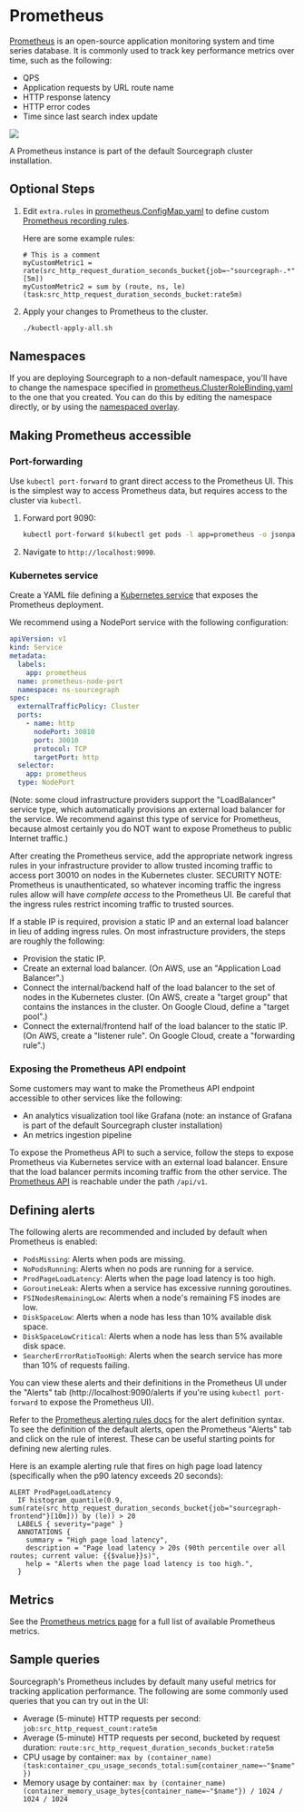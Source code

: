 # Prometheus

[Prometheus](https://prometheus.io/) is an open-source application monitoring system and time series database.
 It is commonly used to track key performance metrics over time, such as the following:

- QPS
- Application requests by URL route name
- HTTP response latency
- HTTP error codes
- Time since last search index update

<img src="../../docs/images/prometheus.png" />

A Prometheus instance is part of the default Sourcegraph cluster installation. 

## Optional Steps

1. Edit `extra.rules` in [prometheus.ConfigMap.yaml](prometheus.ConfigMap.yaml) to define custom [Prometheus recording rules](https://prometheus.io/docs/practices/rules/).

   Here are some example rules:

   ```
   # This is a comment
   myCustomMetric1 = rate(src_http_request_duration_seconds_bucket{job=~"sourcegraph-.*"}[5m])
   myCustomMetric2 = sum by (route, ns, le)(task:src_http_request_duration_seconds_bucket:rate5m)
   ```

1. Apply your changes to Prometheus to the cluster.

   ```bash
   ./kubectl-apply-all.sh
   ```

## Namespaces

If you are deploying Sourcegraph to a non-default namespace, you'll have to change the namespace specified in
[prometheus.ClusterRoleBinding.yaml](prometheus.ClusterRoleBinding.yaml) to the one that you created. You can do this by editing the namespace directly, or by using the [namespaced overlay](../../configure/../overlays/namespaced/README.md).

## Making Prometheus accessible

### Port-forwarding

Use `kubectl port-forward` to grant direct access to the Prometheus UI. This is the simplest way to
access Prometheus data, but requires access to the cluster via `kubectl`.

1.  Forward port 9090:
    ```bash
    kubectl port-forward $(kubectl get pods -l app=prometheus -o jsonpath="{.items[0].metadata.name}") 9090
    ```
1.  Navigate to `http://localhost:9090`.

### Kubernetes service

Create a YAML file defining
a
[Kubernetes service](https://kubernetes.io/docs/concepts/services-networking/service/#defining-a-service) that
exposes the Prometheus deployment.

We recommend using a NodePort service with the following configuration:

```yaml
apiVersion: v1
kind: Service
metadata:
  labels:
    app: prometheus
  name: prometheus-node-port
  namespace: ns-sourcegraph
spec:
  externalTrafficPolicy: Cluster
  ports:
    - name: http
      nodePort: 30010
      port: 30010
      protocol: TCP
      targetPort: http
  selector:
    app: prometheus
  type: NodePort
```

(Note: some cloud infrastructure providers support the "LoadBalancer" service type, which
automatically provisions an external load balancer for the service. We recommend against this type
of service for Prometheus, because almost certainly you do NOT want to expose Prometheus to public
Internet traffic.)

After creating the Prometheus service, add the appropriate network ingress rules in your
infrastructure provider to allow trusted incoming traffic to access port 30010 on nodes in the
Kubernetes cluster. SECURITY NOTE: Prometheus is unauthenticated, so whatever incoming traffic the
ingress rules allow will have _complete access_ to the Prometheus UI. Be careful that the ingress
rules restrict incoming traffic to trusted sources.

If a stable IP is required, provision a static IP and an external load balancer in lieu of adding
ingress rules. On most infrastructure providers, the steps are roughly the following:

- Provision the static IP.
- Create an external load balancer. (On AWS, use an "Application Load Balancer".)
- Connect the internal/backend half of the load balancer to the set of nodes in the Kubernetes
  cluster. (On AWS, create a "target group" that contains the instances in the cluster. On Google
  Cloud, define a "target pool".)
- Connect the external/frontend half of the load balancer to the static IP. (On AWS, create a
  "listener rule". On Google Cloud, create a "forwarding rule".)

### Exposing the Prometheus API endpoint

Some customers may want to make the Prometheus API endpoint accessible to other services like the
following:

- An analytics visualization tool like Grafana 
(note: an instance of Grafana is part of the default Sourcegraph cluster installation)
- An metrics ingestion pipeline

To expose the Prometheus API to such a service, follow the steps to expose Prometheus via Kubernetes
service with an external load balancer. Ensure that the load balancer permits incoming traffic from
the other service. The [Prometheus API](https://prometheus.io/docs/prometheus/latest/querying/api/)
is reachable under the path `/api/v1`.

## Defining alerts

The following alerts are recommended and included by default when Prometheus is enabled:

- `PodsMissing`: Alerts when pods are missing.
- `NoPodsRunning`: Alerts when no pods are running for a service.
- `ProdPageLoadLatency`: Alerts when the page load latency is too high.
- `GoroutineLeak`: Alerts when a service has excessive running goroutines.
- `FSINodesRemainingLow`: Alerts when a node's remaining FS inodes are low.
- `DiskSpaceLow`: Alerts when a node has less than 10% available disk space.
- `DiskSpaceLowCritical`: Alerts when a node has less than 5% available disk space.
- `SearcherErrorRatioTooHigh`: Alerts when the search service has more than 10% of requests failing.

You can view these alerts and their definitions in the Prometheus UI under the "Alerts" tab
(http://localhost:9090/alerts if you're using `kubectl port-forward` to expose the Prometheus UI).

Refer to the [Prometheus alerting rules docs](https://prometheus.io/docs/prometheus/latest/configuration/alerting_rules/) for the alert definition syntax. To see the definition of the default alerts, open the Prometheus "Alerts" tab and click on the rule of interest. These can be useful starting points for defining new alerting rules.

Here is an example alerting rule that fires on high page load latency (specifically when the p90 latency exceeds 20
seconds):

```
ALERT ProdPageLoadLatency
  IF histogram_quantile(0.9, sum(rate(src_http_request_duration_seconds_bucket{job="sourcegraph-frontend"}[10m])) by (le)) > 20
  LABELS { severity="page" }
  ANNOTATIONS {
    summary = "High page load latency",
    description = "Page load latency > 20s (90th percentile over all routes; current value: {{$value}}s)",
    help = "Alerts when the page load latency is too high.",
  }
```

## Metrics

See the [Prometheus metrics page](prom-metrics.md) for a full list of available
Prometheus metrics.

## Sample queries

Sourcegraph's Prometheus includes by default many useful metrics for tracking
application performance. The following are some commonly used queries that you can try out in the
UI:

- Average (5-minute) HTTP requests per second: `job:src_http_request_count:rate5m`
- Average (5-minute) HTTP requests per second, bucketed by request duration:
  `route:src_http_request_duration_seconds_bucket:rate5m`
- CPU usage by container: `max by (container_name)(task:container_cpu_usage_seconds_total:sum{container_name=~"$name"})`
- Memory usage by container: `max by (container_name)(container_memory_usage_bytes{container_name=~"$name"}) / 1024 / 1024 / 1024`
